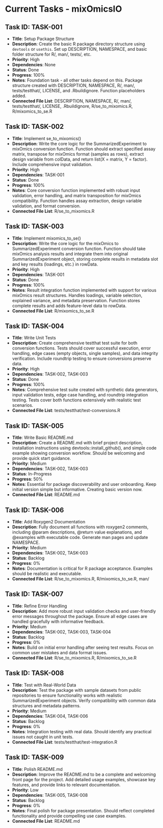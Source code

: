 # Current Tasks - mixOmicsIO

## Task ID: TASK-001
- **Title**: Setup Package Structure
- **Description**: Create the basic R package directory structure using `devtools` or `usethis`. Set up DESCRIPTION, NAMESPACE, and basic folder structure for R/, man/, tests/, etc.
- **Priority**: High
- **Dependencies**: None
- **Status**: Done
- **Progress**: 100%
- **Notes**: Foundation task - all other tasks depend on this. Package structure created with DESCRIPTION, NAMESPACE, R/, man/, tests/testthat/, LICENSE, and .Rbuildignore. Function placeholders added.
- **Connected File List**: DESCRIPTION, NAMESPACE, R/, man/, tests/testthat/, LICENSE, .Rbuildignore, R/se_to_mixomics.R, R/mixomics_to_se.R

## Task ID: TASK-002
- **Title**: Implement se_to_mixomics()
- **Description**: Write the core logic for the SummarizedExperiment to mixOmics conversion function. Function should extract specified assay matrix, transpose for mixOmics format (samples as rows), extract design variable from colData, and return list(X = matrix, Y = factor). Include comprehensive input validation.
- **Priority**: High
- **Dependencies**: TASK-001
- **Status**: Done
- **Progress**: 100%
- **Notes**: Core conversion function implemented with robust input validation, error handling, and matrix transposition for mixOmics compatibility. Function handles assay extraction, design variable validation, and format conversion.
- **Connected File List**: R/se_to_mixomics.R

## Task ID: TASK-003
- **Title**: Implement mixomics_to_se()
- **Description**: Write the core logic for the mixOmics to SummarizedExperiment conversion function. Function should take mixOmics analysis results and integrate them into original SummarizedExperiment object, storing complete results in metadata slot and key results (loadings, etc.) in rowData.
- **Priority**: High
- **Dependencies**: TASK-001
- **Status**: Done
- **Progress**: 100%
- **Notes**: Result integration function implemented with support for various mixOmics result structures. Handles loadings, variable selection, explained variance, and metadata preservation. Function stores complete results and adds feature-level data to rowData.
- **Connected File List**: R/mixomics_to_se.R

## Task ID: TASK-004
- **Title**: Write Unit Tests
- **Description**: Create comprehensive testthat test suite for both conversion functions. Tests should cover successful execution, error handling, edge cases (empty objects, single samples), and data integrity verification. Include roundtrip testing to ensure conversions preserve data.
- **Priority**: High
- **Dependencies**: TASK-002, TASK-003
- **Status**: Done
- **Progress**: 100%
- **Notes**: Comprehensive test suite created with synthetic data generators, input validation tests, edge case handling, and roundtrip integration testing. Tests cover both functions extensively with realistic test scenarios.
- **Connected File List**: tests/testthat/test-conversions.R

## Task ID: TASK-005
- **Title**: Write Basic README.md
- **Description**: Create a README.md with brief project description, installation instructions using devtools::install_github(), and simple code example showing conversion workflow. Should be welcoming and provide quick start guidance.
- **Priority**: Medium
- **Dependencies**: TASK-002, TASK-003
- **Status**: In-Progress
- **Progress**: 50%
- **Notes**: Essential for package discoverability and user onboarding. Keep initial version simple but informative. Creating basic version now.
- **Connected File List**: README.md

## Task ID: TASK-006
- **Title**: Add Roxygen2 Documentation
- **Description**: Fully document all functions with roxygen2 comments, including @param descriptions, @return value explanations, and @examples with executable code. Generate man pages and update NAMESPACE.
- **Priority**: Medium
- **Dependencies**: TASK-002, TASK-003
- **Status**: Backlog
- **Progress**: 0%
- **Notes**: Documentation is critical for R package acceptance. Examples should be realistic and executable.
- **Connected File List**: R/se_to_mixomics.R, R/mixomics_to_se.R, man/

## Task ID: TASK-007
- **Title**: Refine Error Handling
- **Description**: Add more robust input validation checks and user-friendly error messages throughout the package. Ensure all edge cases are handled gracefully with informative feedback.
- **Priority**: Medium
- **Dependencies**: TASK-002, TASK-003, TASK-004
- **Status**: Backlog
- **Progress**: 0%
- **Notes**: Build on initial error handling after seeing test results. Focus on common user mistakes and data format issues.
- **Connected File List**: R/se_to_mixomics.R, R/mixomics_to_se.R

## Task ID: TASK-008
- **Title**: Test with Real-World Data
- **Description**: Test the package with sample datasets from public repositories to ensure functionality works with realistic SummarizedExperiment objects. Verify compatibility with common data structures and metadata patterns.
- **Priority**: Medium
- **Dependencies**: TASK-004, TASK-006
- **Status**: Backlog
- **Progress**: 0%
- **Notes**: Integration testing with real data. Should identify any practical issues not caught in unit tests.
- **Connected File List**: tests/testthat/test-integration.R

## Task ID: TASK-009
- **Title**: Polish README.md
- **Description**: Improve the README.md to be a complete and welcoming front page for the project. Add detailed usage examples, showcase key features, and provide links to relevant documentation.
- **Priority**: Low
- **Dependencies**: TASK-005, TASK-008
- **Status**: Backlog
- **Progress**: 0%
- **Notes**: Final polish for package presentation. Should reflect completed functionality and provide compelling use case examples.
- **Connected File List**: README.md
